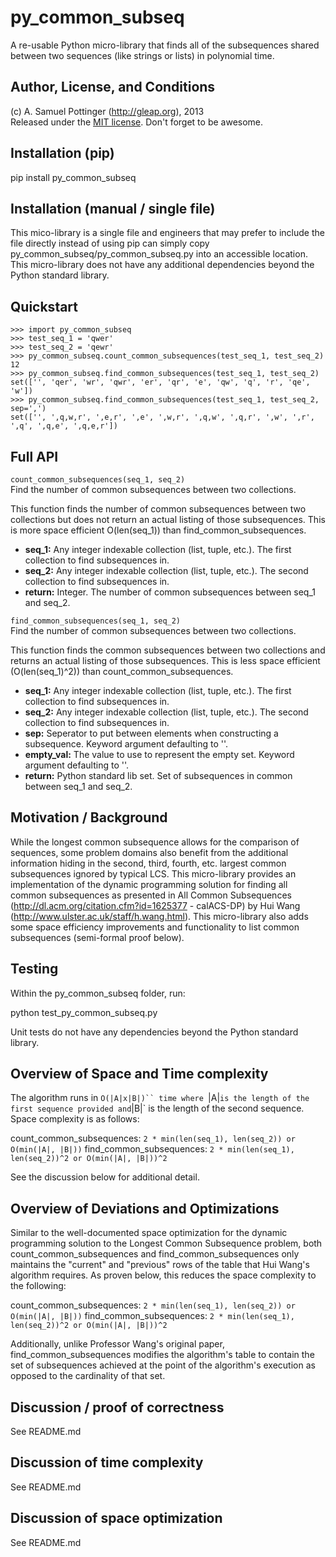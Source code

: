 py_common_subseq
================
A re-usable Python micro-library that finds all of the subsequences shared
between two sequences (like strings or lists) in polynomial time.


Author, License, and Conditions  
-------------------------------
(c) A. Samuel Pottinger (http://gleap.org), 2013  
Released under the [MIT license](http://opensource.org/licenses/MIT). Don't
forget to be awesome.


Installation (pip)  
------------------
pip install py_common_subseq


Installation (manual / single file)
-----------------------------------
This mico-library is a single file and engineers that may prefer to include the
file directly instead of using pip can simply copy
py_common_subseq/py_common_subseq.py into an accessible location. This
micro-library does not have any additional dependencies beyond the Python
standard library.


Quickstart  
----------
```
>>> import py_common_subseq
>>> test_seq_1 = 'qwer'
>>> test_seq_2 = 'qewr'
>>> py_common_subseq.count_common_subsequences(test_seq_1, test_seq_2)
12
>>> py_common_subseq.find_common_subsequences(test_seq_1, test_seq_2)
set(['', 'qer', 'wr', 'qwr', 'er', 'qr', 'e', 'qw', 'q', 'r', 'qe', 'w'])
>>> py_common_subseq.find_common_subsequences(test_seq_1, test_seq_2, sep=',')
set(['', ',q,w,r', ',e,r', ',e', ',w,r', ',q,w', ',q,r', ',w', ',r', ',q', ',q,e', ',q,e,r'])
```


Full API  
--------
```count_common_subsequences(seq_1, seq_2)```   
Find the number of common subsequences between two collections.

This function finds the number of common subsequences between two
collections but does not return an actual listing of those subsequences.
This is more space efficient O(len(seq_1)) than find_common_subsequences.

 - **seq_1:** Any integer indexable collection (list, tuple, etc.). The first collection to find subsequences in.
 - **seq_2:** Any integer indexable collection (list, tuple, etc.). The second collection to find subsequences in.
 - **return:** Integer. The number of common subsequences between seq_1 and seq_2.


```find_common_subsequences(seq_1, seq_2)```  
Find the number of common subsequences between two collections.

This function finds the common subsequences between two collections and
returns an actual listing of those subsequences. This is less space
efficient (O(len(seq_1)^2)) than count_common_subsequences.

 - **seq_1:** Any integer indexable collection (list, tuple, etc.). The first collection to find subsequences in.
 - **seq_2:** Any integer indexable collection (list, tuple, etc.). The second collection to find subsequences in.
 - **sep:** Seperator to put between elements when constructing a subsequence. Keyword argument defaulting to ''.
 - **empty_val:** The value to use to represent the empty set. Keyword argument defaulting to ''.
 - **return:** Python standard lib set. Set of subsequences in common between seq_1 and seq_2.


Motivation / Background  
-----------------------
While the longest common subsequence allows for the comparison of sequences,
some problem domains also benefit from the additional information hiding in the
second, third, fourth, etc. largest common subsequences ignored by typical LCS.
This micro-library provides an implementation of the dynamic programming
solution for finding all common subsequences as presented in All Common
Subsequences (http://dl.acm.org/citation.cfm?id=1625377 - calACS-DP) by
Hui Wang (http://www.ulster.ac.uk/staff/h.wang.html). This micro-library also
adds some space efficiency improvements and functionality to list common
subsequences (semi-formal proof below).


Testing  
-------
Within the py_common_subseq folder, run:

python test_py_common_subseq.py

Unit tests do not have any dependencies beyond the Python standard library.


Overview of Space and Time complexity
-------------------------------------
The algorithm runs in `O(|A|x|B|)`` time where `|A|` is the length of the first
sequence provided and `|B|` is the length of the second sequence. Space
complexity is as follows:

count_common_subsequences: `2 * min(len(seq_1), len(seq_2)) or O(min(|A|, |B|))`
find_common_subsequences: `2 * min(len(seq_1), len(seq_2))^2 or O(min(|A|, |B|))^2`

See the discussion below for additional detail.


Overview of Deviations and Optimizations  
----------------------------------------
Similar to the well-documented space optimization for the dynamic programming
solution to the Longest Common Subsequence problem, both
count_common_subsequences and find_common_subsequences only maintains the
"current" and "previous" rows of the table that Hui Wang's algorithm requires.
As proven below, this reduces the space complexity to the following:

count_common_subsequences: `2 * min(len(seq_1), len(seq_2)) or O(min(|A|, |B|))`
find_common_subsequences: `2 * min(len(seq_1), len(seq_2))^2 or O(min(|A|, |B|))^2`


Additionally, unlike Professor Wang's original paper, find_common_subsequences
modifies the algorithm's table to contain the set of subsequences achieved at
the point of the algorithm's execution as opposed to the cardinality of that
set.


Discussion / proof of correctness  
----------------------------------
See README.md


Discussion of time complexity  
-----------------------------
See README.md


Discussion of space optimization
--------------------------------
See README.md
